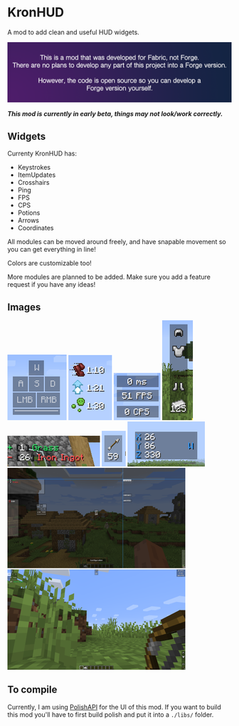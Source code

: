 # KronHUD

A mod to add clean and useful HUD widgets.

![No forge](images/noforge.png)

***This mod is currently in early beta, things may not look/work correctly.***

## Widgets

Currenty KronHUD has: 

- Keystrokes
- ItemUpdates
- Crosshairs
- Ping
- FPS
- CPS
- Potions
- Arrows
- Coordinates

All modules can be moved around freely, and have snapable movement so you can get everything in line!

Colors are customizable too!

More modules are planned to be added. Make sure you add a feature request if you have any ideas! 

## Images

![keystrokes](images/keystrokes.png)
![potions](images/potions.png)
![clean](images/small.png)
![armor](images/armor.png)
![itemupdate](images/items.png)
![arrow](images/arrow.png)
![coords](images/coords.png)
![snap](images/snapping.png)
![full](images/full.png)

## To compile

Currently, I am using [PolishAPI](https://github.com/DarkKronicle/Polish) for the UI of this mod. If you want to build this mod you'll have to first build polish and put it into a `./libs/` folder.